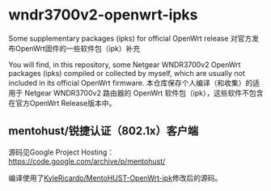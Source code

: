 # wndr3700v2-openwrt-ipks
Some supplementary packages (ipks) for official OpenWrt release
对官方发布OpenWrt固件的一些软件包（ipk）补充

You will find, in this repository, some Netgear WNDR3700v2 OpenWrt packages (ipks) compiled or collected by myself, which are usually not included in its official OpenWrt firmware.
本仓库保存个人编译（和收集）的适用于 Netgear WNDR3700v2 路由器的 OpenWrt 软件包（ipk），这些软件不包含在官方OpenWrt Release版本中。

## mentohust/锐捷认证（802.1x）客户端
源码见Google Project Hosting：https://code.google.com/archive/p/mentohust/

编译使用了[KyleRicardo/MentoHUST-OpenWrt-ipk](https://github.com/KyleRicardo/MentoHUST-OpenWrt-ipk)修改后的源码。
